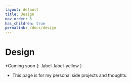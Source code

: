 ```yaml
---
layout: default
title: Design
nav_order: 3
has_children: true
permalink: /docs/design
---
```


# **Design**
\+Coming soon
{: .label .label-yellow }
  - This page is for my personal side projects and thoughts.
